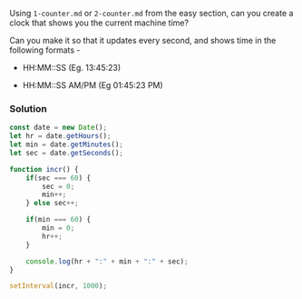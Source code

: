 Using `1-counter.md` or `2-counter.md` from the easy section, can you create a
clock that shows you the current machine time?

Can you make it so that it updates every second, and shows time in the following formats - 

 - HH:MM::SS (Eg. 13:45:23)

 - HH:MM::SS AM/PM (Eg 01:45:23 PM)

### Solution
```js
const date = new Date();
let hr = date.getHours();
let min = date.getMinutes(); 
let sec = date.getSeconds();

function incr() {
    if(sec === 60) {
        sec = 0;
        min++;
    } else sec++;

    if(min === 60) {
        min = 0;
        hr++;
    }

    console.log(hr + ":" + min + ":" + sec);
}

setInterval(incr, 1000);
```